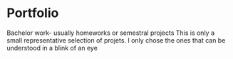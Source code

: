 # Portfolio
Bachelor work- usually homeworks or semestral projects
This is only a small representative selection of projets. 
I only chose the ones that can be understood in a blink of an eye
